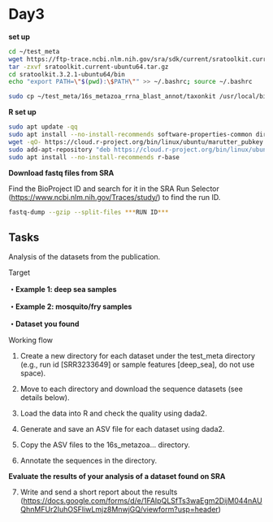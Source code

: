 # Day3

**set up**
```bash
cd ~/test_meta
wget https://ftp-trace.ncbi.nlm.nih.gov/sra/sdk/current/sratoolkit.current-ubuntu64.tar.gz
tar -zxvf sratoolkit.current-ubuntu64.tar.gz
cd sratoolkit.3.2.1-ubuntu64/bin
echo "export PATH=\"$(pwd):\$PATH\"" >> ~/.bashrc; source ~/.bashrc

sudo cp ~/test_meta/16s_metazoa_rrna_blast_annot/taxonkit /usr/local/bin/
```

**R set up**
```bash
sudo apt update -qq
sudo apt install --no-install-recommends software-properties-common dirmngr
wget -qO- https://cloud.r-project.org/bin/linux/ubuntu/marutter_pubkey.asc | sudo tee -a /etc/apt/trusted.gpg.d/cran_ubuntu_key.asc
sudo add-apt-repository "deb https://cloud.r-project.org/bin/linux/ubuntu $(lsb_release -cs)-cran40/"
sudo apt install --no-install-recommends r-base
```


**Download fastq files from SRA**

Find the BioProject ID and search for it in the SRA Run Selector (https://www.ncbi.nlm.nih.gov/Traces/study/) to find the run ID.

```bash
fastq-dump --gzip --split-files ***RUN ID***
```




## Tasks

Analysis of the datasets from the publication.


Target

**・Example 1: deep sea samples**

**・Example 2: mosquito/fry samples**

**・Dataset you found**



Working flow

1. Create a new directory for each dataset under the test_meta directory (e.g., run id [SRR3233649] or sample features [deep_sea], do not use space).

2. Move to each directory and download the sequence datasets (see details below).

3. Load the data into R and check the quality using dada2.

4. Generate and save an ASV file for each dataset using dada2.

5. Copy the ASV files to the 16s_metazoa... directory.

6. Annotate the sequences in the directory.

**Evaluate the results of your analysis of a dataset found on SRA**

7. Write and send a short report about the results (https://docs.google.com/forms/d/e/1FAIpQLSfTs3waEgm2DijM044nAUQhnMFUr2IuhOSFIiwLmjz8MnwjGQ/viewform?usp=header)







